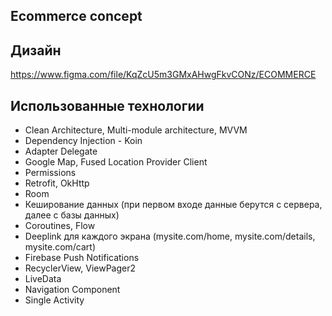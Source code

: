 ## Ecommerce concept

## Дизайн 

https://www.figma.com/file/KqZcU5m3GMxAHwgFkvCONz/ECOMMERCE

## Использованные технологии

- Clean Architecture, Multi-module architecture, MVVM
- Dependency Injection - Koin
- Adapter Delegate
- Google Map, Fused Location Provider Client
- Permissions
- Retrofit, OkHttp
- Room
- Кеширование данных (при первом входе данные берутся с сервера, далее с базы данных)
- Coroutines, Flow
- Deeplink для каждого экрана (mysite.com/home, mysite.com/details, mysite.com/cart)
- Firebase Push Notifications
- RecyclerView, ViewPager2
- LiveData
- Navigation Component
- Single Activity
